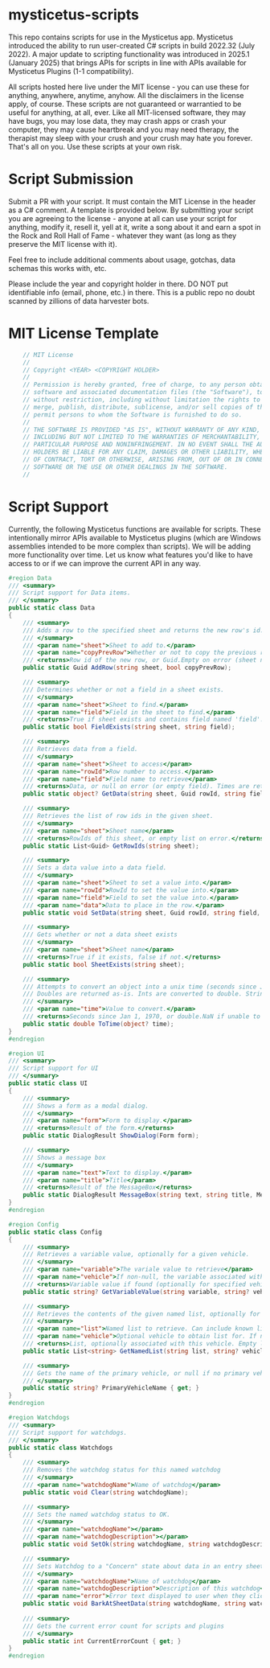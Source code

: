 # mysticetus-scripts

This repo contains scripts for use in the Mysticetus app. Mysticetus introduced the ability to run user-created C# scripts in build 2022.32 (July 2022). A major update to scripting functionality was introduced in 2025.1 (January 2025) that brings APIs for scripts in line with APIs available for Mysticetus Plugins (1-1 compatibility).

All scripts hosted here live under the MIT license - you can use these for anything, anywhere, anytime, anyhow. All the disclaimers in the license apply, of course. These scripts are not guaranteed or warrantied to be useful for anything, at all, ever. Like all MIT-licensed software, they may have bugs, you may lose data, they may crash apps or crash your computer, they may cause heartbreak and you may need therapy, the therapist may sleep with your crush and your crush may hate you forever. That's all on you. Use these scripts at your own risk.

# Script Submission

Submit a PR with your script. It must contain the MIT License in the header as a C# comment. A template is provided below. By submitting your script you are agreeing to the license - anyone at all can use your script for anything, modify it, resell it, yell at it, write a song about it and earn a spot in the Rock and Roll Hall of Fame - whatever they want (as long as they preserve the MIT license with it).

Feel free to include additional comments about usage, gotchas, data schemas this works with, etc.

Please include the year and copyright holder in there. DO NOT put identifiable info (email, phone, etc.) in there. This is a public repo no doubt scanned by zillions of data harvester bots.

# MIT License Template
```csharp
    // MIT License
    //
    // Copyright <YEAR> <COPYRIGHT HOLDER>
    //
    // Permission is hereby granted, free of charge, to any person obtaining a copy of this
    // software and associated documentation files (the "Software"), to deal in the Software
    // without restriction, including without limitation the rights to use, copy, modify,
    // merge, publish, distribute, sublicense, and/or sell copies of the Software, and to
    // permit persons to whom the Software is furnished to do so.
    // 
    // THE SOFTWARE IS PROVIDED "AS IS", WITHOUT WARRANTY OF ANY KIND, EXPRESS OR IMPLIED,
    // INCLUDING BUT NOT LIMITED TO THE WARRANTIES OF MERCHANTABILITY, FITNESS FOR A
    // PARTICULAR PURPOSE AND NONINFRINGEMENT. IN NO EVENT SHALL THE AUTHORS OR COPYRIGHT
    // HOLDERS BE LIABLE FOR ANY CLAIM, DAMAGES OR OTHER LIABILITY, WHETHER IN AN ACTION
    // OF CONTRACT, TORT OR OTHERWISE, ARISING FROM, OUT OF OR IN CONNECTION WITH THE
    // SOFTWARE OR THE USE OR OTHER DEALINGS IN THE SOFTWARE.
    //
```
# Script Support
Currently, the following Mysticetus functions are available for scripts. These intentionally mirror APIs available to Mysticetus plugins (which are Windows assemblies intended to be more complex than scripts). We will be adding more functionality over time. Let us know what features you'd like to have access to or if we can improve the current API in any way.
```csharp
#region Data
/// <summary>
/// Script support for Data items.
/// </summary>
public static class Data
{
    /// <summary>
    /// Adds a row to the specified sheet and returns the new row's id.
    /// </summary>
    /// <param name="sheet">Sheet to add to.</param>
    /// <param name="copyPrevRow">Whether or not to copy the previous row (if it exists) to this new row</param>
    /// <returns>Row id of the new row, or Guid.Empty on error (sheet not found, etc.)</returns>
    public static Guid AddRow(string sheet, bool copyPrevRow);

    /// <summary>
    /// Determines whether or not a field in a sheet exists.
    /// </summary>
    /// <param name="sheet">Sheet to find.</param>
    /// <param name="field">Field in the sheet to find.</param>
    /// <returns>True if sheet exists and contains field named 'field'.</returns>
    public static bool FieldExists(string sheet, string field);

    /// <summary>
    /// Retrieves data from a field. 
    /// </summary>
    /// <param name="sheet">Sheet to access</param>
    /// <param name="rowId">Row number to access.</param>
    /// <param name="field">Field name to retrieve</param>
    /// <returns>Data, or null on error (or empty field). Times are returned as a unix time unix times (seconds since jan 1, 1970) double value inc fractional seconds.</returns>
    public static object? GetData(string sheet, Guid rowId, string field);

    /// <summary>
    /// Retrieves the list of row ids in the given sheet.
    /// </summary>
    /// <param name="sheet">Sheet name</param>
    /// <returns>RowIds of this sheet, or empty list on error.</returns>
    public static List<Guid> GetRowIds(string sheet);

    /// <summary>
    /// Sets a data value into a data field.
    /// </summary>
    /// <param name="sheet">Sheet to set a value into.</param>
    /// <param name="rowId">RowId to set the value into.</param>
    /// <param name="field">Field to set the value into.</param>
    /// <param name="data">Data to place in the row.</param>
    public static void SetData(string sheet, Guid rowId, string field, object? data);

    /// <summary>
    /// Gets whether or not a data sheet exists
    /// </summary>
    /// <param name="sheet">Sheet name</param>
    /// <returns>True if it exists, false if not.</returns>
    public static bool SheetExists(string sheet);

    /// <summary>
    /// Attempts to convert an object into a unix time (seconds since Jan 1, 1970). Will be negative if before 1970.
    /// Doubles are returned as-is. Ints are converted to double. Strings are parsed. Anything else returns double.NaN.
    /// </summary>
    /// <param name="time">Value to convert.</param>
    /// <returns>Seconds since Jan 1, 1970, or double.NaN if unable to parse/convert.</returns>
    public static double ToTime(object? time);
}
#endregion

#region UI
/// <summary>
/// Script support for UI 
/// </summary>
public static class UI
{
    /// <summary>
    /// Shows a form as a modal dialog.
    /// </summary>
    /// <param name="form">Form to display.</param>
    /// <returns>Result of the form.</returns>
    public static DialogResult ShowDialog(Form form);

    /// <summary>
    /// Shows a message box
    /// </summary>
    /// <param name="text">Text to display.</param>
    /// <param name="title">Title</param>
    /// <returns>Result of the MessageBox</returns>
    public static DialogResult MessageBox(string text, string title, MessageBoxButtons buttons);
}
#endregion

#region Config
public static class Config
{
    /// <summary>
    /// Retrieves a variable value, optionally for a given vehicle.
    /// </summary>
    /// <param name="variable">The variale value to retrieve</param>
    /// <param name="vehicle">If non-null, the variable associated with this vehicle. If null, looks for "all vehicles"</param>
    /// <returns>Variable value if found (optionally for specified vehicle) - null, otherwise </returns>
    public static string? GetVariableValue(string variable, string? vehicle = null);

    /// <summary>
    /// Retrieves the contents of the given named list, optionally for a specified vehicle.
    /// </summary>
    /// <param name="list">Named list to retrieve. Can include known lists such as {observers}, {obsplatforms}, etc.</param>
    /// <param name="vehicle">Optional vehicle to obtain list for. If null looks for "all vehicles"</param>
    /// <returns>List, optionally associated with this vehicle. Empty list on error.</returns>
    public static List<string> GetNamedList(string list, string? vehicle = null);

    /// <summary>
    /// Gets the name of the primary vehicle, or null if no primary vehicle.
    /// </summary>
    public static string? PrimaryVehicleName { get; }
}
#endregion

#region Watchdogs
/// <summary>
/// Script support for watchdogs.
/// </summary>
public static class Watchdogs
{
    /// <summary>
    /// Removes the watchdog status for this named watchdog
    /// </summary>
    /// <param name="watchdogName">Name of watchdog</param>
    public static void Clear(string watchdogName);

    /// <summary>
    /// Sets the named watchdog status to OK.
    /// </summary>
    /// <param name="watchdogName"></param>
    /// <param name="watchdogDescription"></param>
    public static void SetOk(string watchdogName, string watchdogDescription);

    /// <summary>
    /// Sets Watchdog to a "Concern" state about data in an entry sheet.
    /// </summary>
    /// <param name="watchdogName">Name of watchdog</param>
    /// <param name="watchdogDescription">Description of this watchdog</param>
    /// <param name="error">Error text displayed to user when they click on Concern.</param>
    public static void BarkAtSheetData(string watchdogName, string watchdogDescription, string error, string sheet, Guid rowId, string field);
    
    /// <summary>
    /// Gets the current error count for scripts and plugins
    /// </summary>
    public static int CurrentErrorCount { get; }
}
#endregion
```
